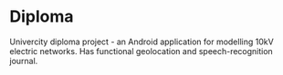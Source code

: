 # Diploma
Univercity diploma project - an Android application for modelling 10kV electric networks. Has functional geolocation and speech-recognition journal.
